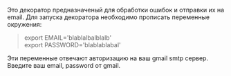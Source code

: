 Это декоратор предназначеный для обработки ошибок и отправки их на email.
Для запуска декоратора необходимо прописать переменные окружения:

>export EMAIL='blablalbalblalb' \
>export PASSWORD='blablablabal'

Эти переменные отвечают авторизацию на ваш gmail smtp сервер.
Введите ваш email, password от gmail.
